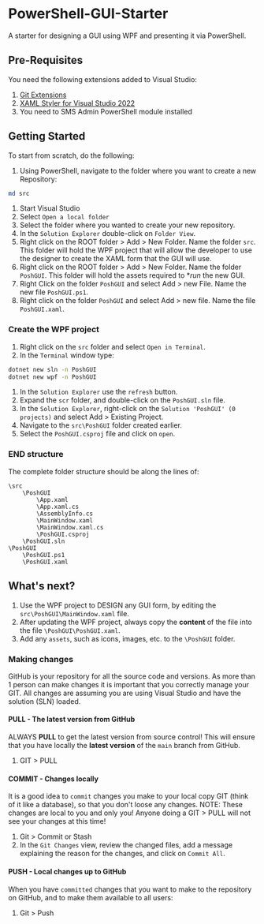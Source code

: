 # PowerShell-GUI-Starter
A starter for designing a GUI using WPF and presenting it via PowerShell.

## Pre-Requisites
You need the following extensions added to Visual Studio:
1. [Git Extensions](https://gitextensions.github.io/)
1. [XAML Styler for Visual Studio 2022](https://marketplace.visualstudio.com/items?itemName=TeamXavalon.XAMLStyler2022)
1. You need to SMS Admin PowerShell module installed

## Getting Started
To start from scratch, do the following:
1. Using PowerShell, navigate to the folder where you want to create a new Repository:
```PowerShell
md src
```
1. Start Visual Studio
1. Select `Open a local folder`
1. Select the folder where you wanted to create your new repository.
1. In the `Solution Explorer` double-click on `Folder View`.
1. Right click on the ROOT folder > Add > New Folder.  Name the folder `src`.  This folder will hold the WPF project that will allow the developer to use the designer to create the XAML form that the GUI will use.
1. Right click on the ROOT folder > Add > New Folder.  Name the folder `PoshGUI`.  This folder will hold the assets required to **run* the new GUI.
1. Right Click on the folder `PoshGUI` and select Add > new File.  Name the new file `PoshGUI.ps1`.
1. Right click on the folder `PoshGUI` and select Add > new file.  Name the file `PoshGUI.xaml`.

### Create the WPF project
1. Right click on the `src` folder and select `Open in Terminal`.
1. In the `Terminal` window type:
```cmd
dotnet new sln -n PoshGUI
dotnet new wpf -n PoshGUI
```
1. In the `Solution Explorer` use the `refresh` button.
1. Expand the `scr` folder, and double-click on the `PoshGUI.sln` file.
1. In the `Solution Explorer`, right-click on the `Solution 'PoshGUI' (0 projects)` and select Add > Existing Project.
1. Navigate to the `src\PoshGUI` folder created earlier.
1. Select the `PoshGUI.csproj` file and click on `open`.

### END structure
The complete folder structure should be along the lines of:
```
\src
	\PoshGUI
		\App.xaml
		\App.xaml.cs
		\AssemblyInfo.cs
		\MainWindow.xaml
		\MainWindow.xaml.cs
		\PoshGUI.csproj
	\PoshGUI.sln
\PoshGUI
	\PoshGUI.ps1
	\PoshGUI.xaml
```

## What's next?
1. Use the WPF project to DESIGN any GUI form, by editing the `src\PoshGUI\MainWindow.xaml` file.
1. After updating the WPF project, always copy the **content** of the file into the file `\PoshGUI\PoshGUI.xaml`.
1. Add any `assets`, such as icons, images, etc. to the `\PoshGUI` folder.

### Making changes
GitHub is your repository for all the source code and versions.  As more than 1 person can make changes it is important that you correctly manage your GIT.
All changes are assuming you are using Visual Studio and have the solution (SLN) loaded.

#### PULL - The latest version from GitHub
ALWAYS **PULL** to get the latest version from source control! This will ensure that you have locally the **latest version** of the `main` branch from GitHub.
1. GIT > PULL

#### COMMIT - Changes locally
It is a good idea to `commit` changes you make to your local copy GIT (think of it like a database), so that you don't loose any changes.  NOTE: These changes are local to you and only you!  Anyone doing a GIT > PULL will not see your changes at this time!
1. Git > Commit or Stash
1. In the `Git Changes` view, review the changed files, add a message explaining the reason for the changes, and click on `Commit All`.

#### PUSH - Local changes up to GitHub
When you have `committed` changes that you want to make to the repository on GitHub, and to make them available to all users:
1. Git > Push